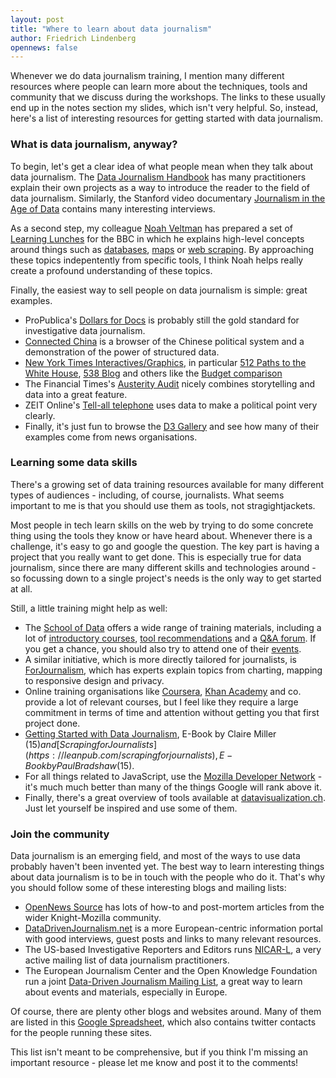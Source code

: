 ```yaml
---
layout: post
title: "Where to learn about data journalism"
author: Friedrich Lindenberg
opennews: false
---
```


Whenever we do data journalism training, I mention many different resources where people can learn more about the techniques, tools and community that we discuss during the workshops. The links to these usually end up in the notes section my slides, which isn't very helpful. So, instead, here's a list of interesting resources for getting started with data journalism.

### What is data journalism, anyway?

To begin, let's get a clear idea of what people mean when they talk about data journalism. The [Data Journalism Handbook](http://ddjbook.org/1.0/en/) has many practitioners explain their own projects as a way to introduce the reader to the field of data journalism. Similarly, the Stanford video documentary [Journalism in the Age of Data](http://datajournalism.stanford.edu/) contains many interesting interviews. 

As a second step, my colleague [Noah Veltman](http://noahveltman.com/) has prepared a set of [Learning Lunches](https://github.com/veltman/learninglunches/blob/master/README.md) for the BBC in which he explains high-level concepts around things such as [databases](https://github.com/veltman/learninglunches/tree/master/databases), [maps](https://github.com/veltman/learninglunches/tree/master/maps) or [web scraping](https://github.com/veltman/learninglunches/tree/master/scraping). By approaching these topics indepentently from specific tools, I think Noah helps really create a profound understanding of these topics.

Finally, the easiest way to sell people on data journalism is simple: great examples.

* ProPublica's [Dollars for Docs](http://projects.propublica.org/docdollars/) is probably still the gold standard for investigative data journalism.
* [Connected China](http://connectedchina.reuters.com/) is a browser of the Chinese political system and a demonstration of the power of structured data. 
* [New York Times Interactives/Graphics](https://twitter.com/nytgraphics), in particular [512 Paths to the White House](http://www.nytimes.com/interactive/2012/11/02/us/politics/paths-to-the-white-house.html?_r=0), [538 Blog](http://fivethirtyeight.blogs.nytimes.com/2012/10/28/oct-27-minnesota-moonlights-as-swing-state-but-ohio-and-virginia-are-more-crucial/) and others like the [Budget comparison](http://www.nytimes.com/interactive/2013/04/10/us/politics/obama-budget-comparison.html?_r=2&)
* The Financial Times's [Austerity Audit](http://ig.ft.com/austerity-audit/#overview) nicely combines storytelling and data into a great feature. 
* ZEIT Online's [Tell-all telephone](http://www.zeit.de/datenschutz/malte-spitz-data-retention) uses data to make a political point very clearly.
* Finally, it's just fun to browse the [D3 Gallery](https://github.com/mbostock/d3/wiki/Gallery) and see how many of their examples come from news organisations.

### Learning some data skills

There's a growing set of data training resources available for many different types of audiences - including, of course, journalists. What seems important to me is that you should use them as tools, not stragightjackets.

Most people in tech learn skills on the web by trying to do some concrete thing using the tools they know or have heard about. Whenever there is a challenge, it's easy to go and google the question. The key part is having a project that you really want to get done. This is especially true for data journalism, since there are many different skills and technologies around - so focussing down to a single project's needs is the only way to get started at all.

Still, a little training might help as well:

* The [School of Data](http://schoolofdata.org/) offers a wide range of training materials, including a lot of [introductory courses](http://schoolofdata.org/courses/), [tool recommendations](http://schoolofdata.org/online-resources/) and a [Q&A forum](http://ask.schoolofdata.org/questions/). If you get a chance, you should also try to attend one of their [events](http://schoolofdata.org/events/).
* A similar initiative, which is more directly tailored for journalists, is [ForJournalism](http://forjournalism.com/), which has experts explain topics from charting, mapping to responsive design and privacy.
* Online training organisations like [Coursera](https://www.coursera.org/courses?orderby=upcoming), [Khan Academy](https://www.khanacademy.org/) and co. provide a lot of relevant courses, but I feel like they require a large commitment in terms of time and attention without getting you that first project done.
* [Getting Started with Data Journalism](https://leanpub.com/datajournalism), E-Book by Claire Miller ($15) and [Scraping for Journalists](https://leanpub.com/scrapingforjournalists), E-Book by Paul Bradshaw ($15). 
* For all things related to JavaScript, use the [Mozilla Developer Network](https://developer.mozilla.org/en-US/) - it's much much better than many of the things Google will rank above it. 
* Finally, there's a great overview of tools available at [datavisualization.ch](http://selection.datavisualization.ch/). Just let yourself be inspired and use some of them.

### Join the community

Data journalism is an emerging field, and most of the ways to use data probably haven't been invented yet. The best way to learn interesting things about data journalism is to be in touch with the people who do it. That's why you should follow some of these interesting blogs and mailing lists:

* [OpenNews Source](http://source.mozillaopennews.org/) has lots of how-to and post-mortem articles from the wider Knight-Mozilla community.
* [DataDrivenJournalism.net](http://datadrivenjournalism.net/) is a more European-centric information portal with good interviews, guest posts and links to many relevant resources.
* The US-based Investigative Reporters and Editors runs [NICAR-L](http://www.ire.org/resource-center/listservs/subscribe-nicar-l/), a very active mailing list of data journalism practitioners. 
* The European Journalism Center and the Open Knowledge Foundation run a joint [Data-Driven Journalism Mailing List](http://lists.okfn.org/mailman/listinfo/data-driven-journalism), a great way to learn about events and materials, especially in Europe. 

Of course, there are plenty other blogs and websites around. Many of them are listed in this [Google Spreadsheet](https://docs.google.com/spreadsheet/ccc?key=0Aps26R6VsRYUdHNGOVlyVlZfS2NLcHpSRElZMkhaV0E&usp=drive_web#gid=0), which also contains twitter contacts for the people running these sites.

This list isn't meant to be comprehensive, but if you think I'm missing an important resource - please let me know and post it to the comments!


    
